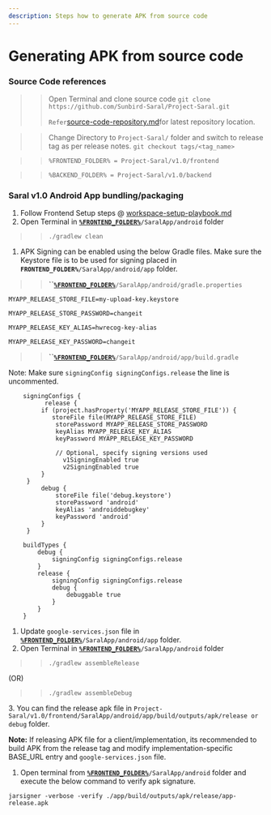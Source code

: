 ```yaml
---
description: Steps how to generate APK from source code
---
```


# Generating APK from source code

### Source Code references

> > Open Terminal and clone source code `git clone https://github.com/Sunbird-Saral/Project-Saral.git`
> >
> > `Refer`[source-code-repository.md](../engage/source-code-repository.md "mention")for latest repository location.

> > Change Directory to `Project-Saral/` folder and switch to release tag as per release notes. `git checkout tags/<tag_name>`

> > `%FRONTEND_FOLDER% = Project-Saral/v1.0/frontend`

> > `%BACKEND_FOLDER% = Project-Saral/v1.0/backend`

### Saral v1.0 Android App bundling/packaging

1. Follow Frontend Setup steps @ [workspace-setup-playbook.md](workspace-setup-playbook.md "mention")
2. Open Terminal in [**`%FRONTEND_FOLDER%`**](generating-apk-from-source-code.md#source-code-references)`/SaralApp/android` folder

> > `./gradlew clean`

1. APK Signing can be enabled using the below Gradle files. Make sure the Keystore file is to be used for signing placed in **`FRONTEND_FOLDER%`**`/SaralApp/android/app` folder.

> > **``**[**`%FRONTEND_FOLDER%`**](generating-apk-from-source-code.md#source-code-references)`/SaralApp/android/gradle.properties`

```
MYAPP_RELEASE_STORE_FILE=my-upload-key.keystore

MYAPP_RELEASE_STORE_PASSWORD=changeit

MYAPP_RELEASE_KEY_ALIAS=hwrecog-key-alias

MYAPP_RELEASE_KEY_PASSWORD=changeit
```

> > **``**[**`%FRONTEND_FOLDER%`**](generating-apk-from-source-code.md#source-code-references)`/SaralApp/android/app/build.gradle`

Note: Make sure `signingConfig signingConfigs.release` the line is uncommented.

```
    signingConfigs {
          release {
         if (project.hasProperty('MYAPP_RELEASE_STORE_FILE')) {
            storeFile file(MYAPP_RELEASE_STORE_FILE)
             storePassword MYAPP_RELEASE_STORE_PASSWORD
             keyAlias MYAPP_RELEASE_KEY_ALIAS
             keyPassword MYAPP_RELEASE_KEY_PASSWORD

             // Optional, specify signing versions used
               v1SigningEnabled true
               v2SigningEnabled true
         }
     }
         debug {
             storeFile file('debug.keystore')
             storePassword 'android'
             keyAlias 'androiddebugkey'
             keyPassword 'android'
         }
     }

    buildTypes {
        debug {
            signingConfig signingConfigs.release
        }
        release {
            signingConfig signingConfigs.release
            debug {
                debuggable true
            }
        }
    }
```

1. Update `google-services.json` file in [**`%FRONTEND_FOLDER%`**](generating-apk-from-source-code.md#source-code-references)`/SaralApp/android/app` folder.
2. Open Terminal in [**`%FRONTEND_FOLDER%`**](generating-apk-from-source-code.md#source-code-references)`/SaralApp/android` folder

> > `./gradlew assembleRelease`

(OR)

> > `./gradlew assembleDebug`

3\. You can find the release apk file in `Project-Saral/v1.0/frontend/SaralApp/android/app/build/outputs/apk/release or debug` folder.

**Note:** If releasing APK file for a client/implementation, its recommended to build APK from the release tag and modify implementation-specific BASE\_URL entry and `google-services.json` file.

1. Open terminal from [**`%FRONTEND_FOLDER%`**](generating-apk-from-source-code.md#source-code-references)`/SaralApp/android` folder and execute the below command to verify apk signature.

`jarsigner -verbose -verify ./app/build/outputs/apk/release/app-release.apk`
